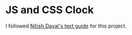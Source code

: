 # JS and CSS Clock

I followed [Nitish Dayal's text guide](https://github.com/nitishdayal/JavaScript30/tree/master/exercises/02%20-%20JS%20+%20CSS%20Clock) for this project.

